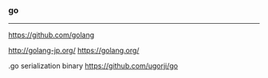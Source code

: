 ### go
---

https://github.com/golang


http://golang-jp.org/
https://golang.org/



.go serialization binary
https://github.com/ugorji/go

```
```

```
```

```
```





